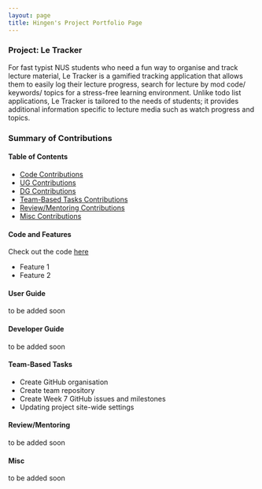 ```yaml
---
layout: page
title: Hingen's Project Portfolio Page
---
```

### Project: Le Tracker

For fast typist NUS students who need a fun way to organise and track lecture material, Le Tracker is a gamified
tracking application that allows them to easily log their lecture progress, search for lecture by mod code/ keywords/
topics for a stress-free learning environment. Unlike todo list applications, Le Tracker is tailored to the needs of
students; it provides additional information specific to lecture media such as watch progress and topics.

### Summary of Contributions
#### Table of Contents
- [Code Contributions](#code)
- [UG Contributions](#user-guide)
- [DG Contributions](#developer-guide)
- [Team-Based Tasks Contributions](#team-based-tasks)
- [Review/Mentoring Contributions](#reviewmentoring)
- [Misc Contributions](#misc)

#### Code and Features
Check out the code [here](https://nus-cs2103-ay2223s2.github.io/tp-dashboard/?search=hingen&breakdown=true)

* Feature 1
* Feature 2

#### User Guide
to be added soon

#### Developer Guide
to be added soon

#### Team-Based Tasks
* Create GitHub organisation
* Create team repository
* Create Week 7 GitHub issues and milestones
* Updating project site-wide settings

#### Review/Mentoring
to be added soon

#### Misc
to be added soon
